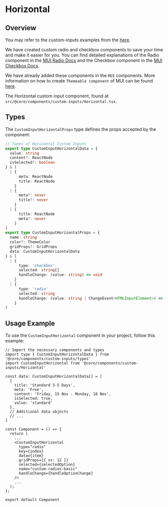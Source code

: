 # Horizontal

## Overview

You may refer to the custom-inputs examples from the [here](/docs/user-interface/form-elements/custom-inputs).

We have created custom radio and checkbox components to save your time and make it easier for you. You can find detailed explanations of the Radio component in the [MUI Radio Docs](https://mui.com/material-ui/react-radio-button/) and the Checkbox component in the [MUI Checkbox Docs](https://mui.com/material-ui/react-checkbox/).

We have already added these components in the `MUI` components. More information on how to create `Themeable component` of MUI can be found [here](https://mui.com/material-ui/guides/themeable-component/#introduction).

The Horizontal custom input component, found at `src/@core/components/custom-inputs/Horizontal.tsx`.

## Types

The `CustomInputHorizontalProps` type defines the props accepted by the component:

```ts title='src/@core/components/custom-inputs/types'
// Types of Horizontal Custom Inputs
export type CustomInputHorizontalData = {
  value: string
  content?: ReactNode
  isSelected?: boolean
} & (
  | {
      meta: ReactNode
      title: ReactNode
    }
  | {
      meta?: never
      title?: never
    }
  | {
      title: ReactNode
      meta?: never
    }
)
export type CustomInputHorizontalProps = {
  name: string
  color?: ThemeColor
  gridProps?: GridProps
  data: CustomInputHorizontalData
} & (
  | {
      type: 'checkbox'
      selected: string[]
      handleChange: (value: string) => void
    }
  | {
      type: 'radio'
      selected: string
      handleChange: (value: string | ChangeEvent<HTMLInputElement>) => void
    }
)
```

## Usage Example

To use the `CustomInputHorizontal` component in your project, follow this example:

```tsx
// Import the necessary components and types
import type { CustomInputHorizontalData } from '@core/components/custom-inputs/types'
import CustomInputHorizontal from '@core/components/custom-inputs/Horizontal'

const data: CustomInputHorizontalData[] = [
  {
    title: 'Standard 3-5 Days',
    meta: 'Free',
    content: 'Friday, 15 Nov - Monday, 18 Nov',
    isSelected: true,
    value: 'standard'
  },
  // Additional data objects
  // ...
]

const Component = () => {
  return (
    ...
    <CustomInputHorizontal
      type="radio"
      key={index}
      data={item}
      gridProps={{ xs: 12 }}
      selected={selectedOption}
      name="custom-radios-basic"
      handleChange={handleOptionChange}
    />
    ...
  );
};

export default Component
```
